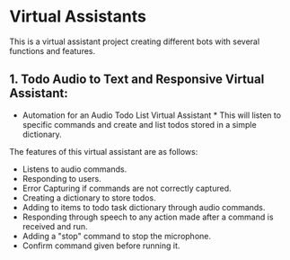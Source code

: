 # Virtual Assistants

This is a virtual assistant project creating different bots with several functions and features.

## 1. Todo Audio to Text and Responsive Virtual Assistant: 
* Automation for an Audio Todo List Virtual Assistant *
This will listen to specific commands and create and list todos stored in a simple dictionary.

The features of this virtual assistant are as follows:

- Listens to audio commands.
- Responding to users.
- Error Capturing if commands are not correctly captured.
- Creating a dictionary to store todos.
- Adding to items to todo task dictionary through audio commands.
- Responding through speech to any action made after a command is received and run.
- Adding a "stop" command to stop the microphone.
- Confirm command given before running it.